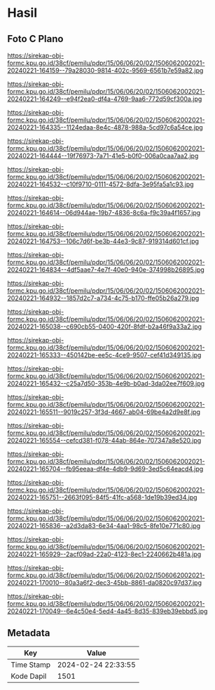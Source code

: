 # Hasil

## Foto C Plano

https://sirekap-obj-formc.kpu.go.id/38cf/pemilu/pdpr/15/06/06/20/02/1506062002021-20240221-164159--79a28030-9814-402c-9569-6561b7e59a82.jpg

https://sirekap-obj-formc.kpu.go.id/38cf/pemilu/pdpr/15/06/06/20/02/1506062002021-20240221-164249--e94f2ea0-df4a-4769-9aa6-772d59cf300a.jpg

https://sirekap-obj-formc.kpu.go.id/38cf/pemilu/pdpr/15/06/06/20/02/1506062002021-20240221-164335--1124edaa-8e4c-4878-988a-5cd97c6a54ce.jpg

https://sirekap-obj-formc.kpu.go.id/38cf/pemilu/pdpr/15/06/06/20/02/1506062002021-20240221-164444--19f76973-7a71-41e5-b0f0-006a0caa7aa2.jpg

https://sirekap-obj-formc.kpu.go.id/38cf/pemilu/pdpr/15/06/06/20/02/1506062002021-20240221-164532--c10f9710-0111-4572-8dfa-3e95fa5a1c93.jpg

https://sirekap-obj-formc.kpu.go.id/38cf/pemilu/pdpr/15/06/06/20/02/1506062002021-20240221-164614--06d944ae-19b7-4836-8c6a-f9c39a4f1657.jpg

https://sirekap-obj-formc.kpu.go.id/38cf/pemilu/pdpr/15/06/06/20/02/1506062002021-20240221-164753--106c7d6f-be3b-44e3-9c87-919314d601cf.jpg

https://sirekap-obj-formc.kpu.go.id/38cf/pemilu/pdpr/15/06/06/20/02/1506062002021-20240221-164834--4df5aae7-4e7f-40e0-940e-374998b26895.jpg

https://sirekap-obj-formc.kpu.go.id/38cf/pemilu/pdpr/15/06/06/20/02/1506062002021-20240221-164932--1857d2c7-a734-4c75-b170-ffe05b26a279.jpg

https://sirekap-obj-formc.kpu.go.id/38cf/pemilu/pdpr/15/06/06/20/02/1506062002021-20240221-165038--c690cb55-0400-420f-8fdf-b2a46f9a33a2.jpg

https://sirekap-obj-formc.kpu.go.id/38cf/pemilu/pdpr/15/06/06/20/02/1506062002021-20240221-165333--450142be-ee5c-4ce9-9507-cef41d349135.jpg

https://sirekap-obj-formc.kpu.go.id/38cf/pemilu/pdpr/15/06/06/20/02/1506062002021-20240221-165432--c25a7d50-353b-4e9b-b0ad-3da02ee7f609.jpg

https://sirekap-obj-formc.kpu.go.id/38cf/pemilu/pdpr/15/06/06/20/02/1506062002021-20240221-165511--9019c257-3f3d-4667-ab04-69be4a2d9e8f.jpg

https://sirekap-obj-formc.kpu.go.id/38cf/pemilu/pdpr/15/06/06/20/02/1506062002021-20240221-165554--cefcd381-f078-44ab-864e-707347a8e520.jpg

https://sirekap-obj-formc.kpu.go.id/38cf/pemilu/pdpr/15/06/06/20/02/1506062002021-20240221-165704--fb95eeaa-df4e-4db9-9d69-3ed5c64eacd4.jpg

https://sirekap-obj-formc.kpu.go.id/38cf/pemilu/pdpr/15/06/06/20/02/1506062002021-20240221-165751--2663f095-84f5-41fc-a568-1de19b39ed34.jpg

https://sirekap-obj-formc.kpu.go.id/38cf/pemilu/pdpr/15/06/06/20/02/1506062002021-20240221-165836--a2d3da83-6e34-4aa1-98c5-8fe10e771c80.jpg

https://sirekap-obj-formc.kpu.go.id/38cf/pemilu/pdpr/15/06/06/20/02/1506062002021-20240221-165929--2acf09ad-22a0-4123-8ec1-2240662b481a.jpg

https://sirekap-obj-formc.kpu.go.id/38cf/pemilu/pdpr/15/06/06/20/02/1506062002021-20240221-170010--80a3a6f2-dec3-45bb-8861-da0820c97d37.jpg

https://sirekap-obj-formc.kpu.go.id/38cf/pemilu/pdpr/15/06/06/20/02/1506062002021-20240221-170049--6e4c50e4-5ed4-4a45-8d35-839eb39ebbd5.jpg


## Metadata

| Key        | Value               |
| ---------- | ------------------- |
| Time Stamp | 2024-02-24 22:33:55 |
| Kode Dapil | 1501                |



